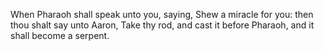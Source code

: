 When Pharaoh shall speak unto you, saying, Shew a miracle for you: then thou shalt say unto Aaron, Take thy rod, and cast it before Pharaoh, and it shall become a serpent.
